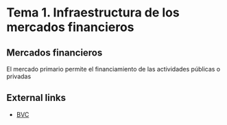 # Tema 1. Infraestructura de los mercados financieros

## Mercados financieros

El mercado primario permite el financiamiento de las actividades públicas o privadas




## External links

- [BVC](https://www.bvc.com.co/Market-Guide)
